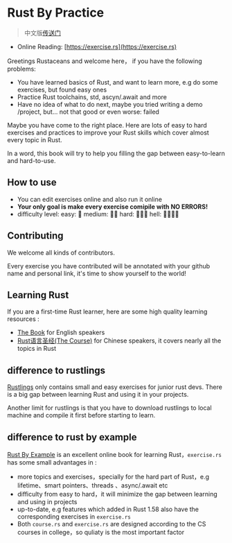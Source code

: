 # Rust By Practice

> 中文版[传送门](https://zh.exercise.rs)

- Online Reading: [https://exercise.rs](https://exercise.rs)

Greetings Rustaceans and welcome here， if you have the following problems: 

- You have learned basics of Rust, and want to learn more, e.g do some exercises, but found easy ones
- Practice Rust toolchains, std, ascyn/.await and more
- Have no idea of what to do next, maybe you tried writing a demo /project, but... not that good or even worse: failed

Maybe you have come to the right place. Here are lots of easy to hard exercises and practices to improve your Rust skills which cover almost every topic in Rust.

In a word, this book will try to help you filling the gap between easy-to-learn and hard-to-use.

## How to use
- You can edit exercises online and also run it online
- **Your only goal is make every exercise comipile with NO ERRORS!**
- difficulty level: easy: 🌟  medium: 🌟🌟 hard: 🌟🌟🌟  hell: 🌟🌟🌟🌟


## Contributing
We welcome all kinds of contributors.

Every exercise you have contributed will be annotated with your github name and personal link, it's time to show yourself to the world!

## Learning Rust
If you are a first-time Rust learner, here are some high quality learning resources :
- [The Book](https://doc.rust-lang.org/book/index.html) for English  speakers
- [Rust语言圣经(The Course)](https://course.rs) for Chinese speakers, it covers nearly all the topics in Rust


## difference to rustlings
[Rustlings](https://github.com/rust-lang/rustlings) only contains small and easy exercises for junior rust devs. There is a big gap between learning Rust and using it in your projects.

Another limit for rustlings is that you have to download rustlings to local machine and compile it first before starting to learn.

## difference to rust by example
[Rust By Example](https://doc.rust-lang.org/stable/rust-by-example/) is an excellent online book for learning Rust，`exercise.rs` has some small advantages in :

- more topics and exercises，specially for the hard part of Rust，e.g lifetime、smart pointers、threads 、async/.await etc
- difficulty from easy to hard，it will minimize the gap between learning and using in projects
- up-to-date, e.g features which added in Rust 1.58 also have the corresponding exercises in `exercise.rs`
- Both `course.rs` and `exercise.rs` are designed according to the CS courses in college，so quliaty is the most important factor




